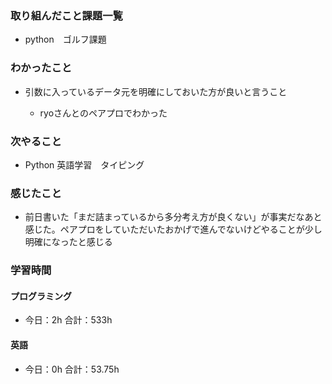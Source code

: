 ### 取り組んだこと課題一覧
- python　ゴルフ課題
### わかったこと
- 引数に入っているデータ元を明確にしておいた方が良いと言うこと

    - ryoさんとのペアプロでわかった  
### 次やること
- Python  英語学習　タイピング
### 感じたこと
- 前日書いた「まだ詰まっているから多分考え方が良くない」が事実だなあと感じた。ペアプロをしていただいたおかげで進んでないけどやることが少し明確になったと感じる
### 学習時間
#### プログラミング
- 今日：2h 合計：533h
#### 英語
- 今日：0h 合計：53.75h